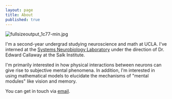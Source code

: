 ```yaml
---
layout: page
title: About
published: true
---
```

![fullsizeoutput_1c77-min.jpg]({{site.baseurl}}/fullsizeoutput_1c77-min.jpg)




I'm a second-year undergrad studying neuroscience and math at UCLA. I've interned at the [Systems Neurobiology Laboratory](https://callaway.salk.edu/) under the direction of Dr. Edward Callaway at the Salk Institute. 

I'm primarily interested in how physical interactions between neurons can give rise to subjective mental phenomena. In addition, I'm interested in using mathematical models to elucidate the mechanisms of "mental modules" like vision and memory.

You can get in touch via [email](mailto:rehanbchinoy@gmail.com).
